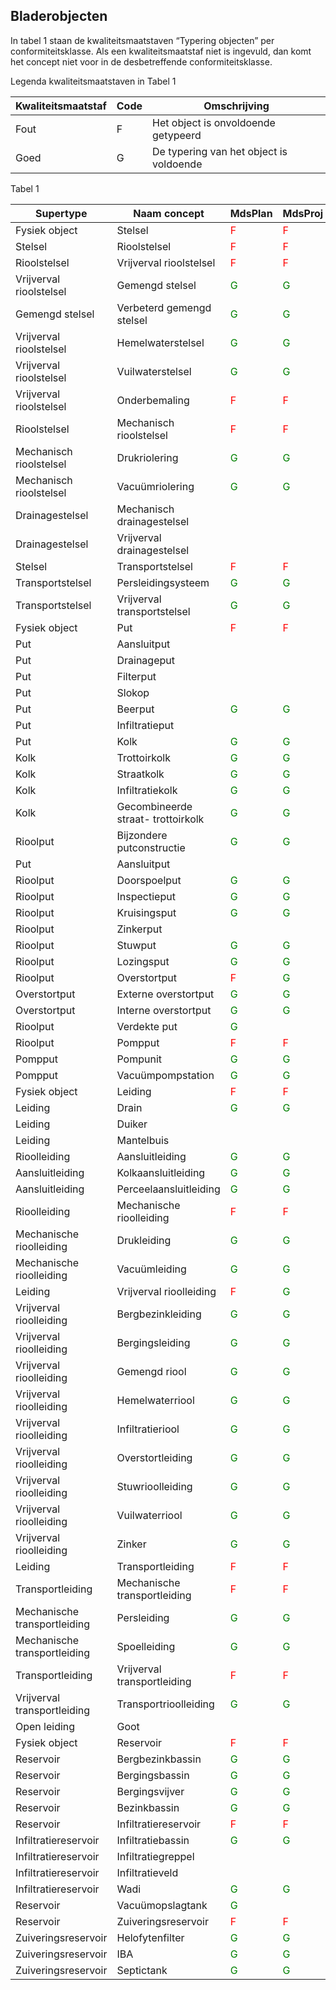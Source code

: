 ## Bladerobjecten ##
In tabel 1 staan de kwaliteitsmaatstaven “Typering objecten” per conformiteitsklasse. Als een kwaliteitsmaatstaf niet is ingevuld, dan komt het concept niet voor in de desbetreffende conformiteitsklasse.

Legenda kwaliteitsmaatstaven in Tabel 1

Kwaliteitsmaatstaf     | Code    | Omschrijving
-----------------------|---------|-------------
Fout                   | F       | Het object is onvoldoende getypeerd
Goed                   | G       | De typering van het object is voldoende

Tabel 1

Supertype                    | Naam concept                       | MdsPlan | MdsProj
-----------------------------|------------------------------------|---------|--------
Fysiek object                | Stelsel                            | <span style="color:red">F</span>    | <span style="color:red">F</span> 
Stelsel                      | Rioolstelsel                       | <span style="color:red">F</span>    | <span style="color:red">F</span> 
Rioolstelsel                 | Vrijverval rioolstelsel            | <span style="color:red">F</span>    | <span style="color:red">F</span> 
Vrijverval rioolstelsel      | Gemengd stelsel                    | <span style="color:green">G</span>  | <span style="color:green">G</span> 
Gemengd stelsel              | Verbeterd gemengd stelsel          | <span style="color:green">G</span>  | <span style="color:green">G</span> 
Vrijverval rioolstelsel      | Hemelwaterstelsel                  | <span style="color:green">G</span>  | <span style="color:green">G</span> 
Vrijverval rioolstelsel      | Vuilwaterstelsel                   | <span style="color:green">G</span>  | <span style="color:green">G</span> 
Vrijverval rioolstelsel      | Onderbemaling                      | <span style="color:red">F</span>    | <span style="color:red">F</span> 
Rioolstelsel                 | Mechanisch rioolstelsel            | <span style="color:red">F</span>    | <span style="color:red">F</span> 
Mechanisch rioolstelsel      | Drukriolering                      | <span style="color:green">G</span>  | <span style="color:green">G</span> 
Mechanisch rioolstelsel      | Vacuümriolering                    | <span style="color:green">G</span>  | <span style="color:green">G</span> 
Drainagestelsel              | Mechanisch drainagestelsel         | 
Drainagestelsel              | Vrijverval drainagestelsel         | 
Stelsel                      | Transportstelsel                   | <span style="color:red">F</span>    | <span style="color:red">F</span> 
Transportstelsel             | Persleidingsysteem                 | <span style="color:green">G</span>  | <span style="color:green">G</span> 
Transportstelsel             | Vrijverval transportstelsel        | <span style="color:green">G</span>  | <span style="color:green">G</span> 
Fysiek object                | Put                                | <span style="color:red">F</span>    | <span style="color:red">F</span> 
Put                          | Aansluitput                        | 
Put                          | Drainageput                        | 
Put                          | Filterput                          | 
Put                          | Slokop                             | 
Put                          | Beerput                            | <span style="color:green">G</span>  | <span style="color:green">G</span> 
Put                          | Infiltratieput                     | 
Put                          | Kolk                               | <span style="color:green">G</span>  | <span style="color:green">G</span> 
Kolk                         | Trottoirkolk                       | <span style="color:green">G</span>  | <span style="color:green">G</span> 
Kolk                         | Straatkolk                         | <span style="color:green">G</span>  | <span style="color:green">G</span> 
Kolk                         | Infiltratiekolk                    | <span style="color:green">G</span>  | <span style="color:green">G</span> 
Kolk                         | Gecombineerde straat- trottoirkolk | <span style="color:green">G</span>  | <span style="color:green">G</span> 
Rioolput                     | Bijzondere putconstructie          | <span style="color:green">G</span>  | <span style="color:green">G</span> 
Put                          | Aansluitput                        | 
Rioolput                     | Doorspoelput                       | <span style="color:green">G</span>  | <span style="color:green">G</span> 
Rioolput                     | Inspectieput                       | <span style="color:green">G</span>  | <span style="color:green">G</span> 
Rioolput                     | Kruisingsput                       | <span style="color:green">G</span>  | <span style="color:green">G</span> 
Rioolput                     | Zinkerput                          | 
Rioolput                     | Stuwput                            | <span style="color:green">G</span>  | <span style="color:green">G</span> 
Rioolput                     | Lozingsput                         | <span style="color:green">G</span>  | <span style="color:green">G</span> 
Rioolput                     | Overstortput                       | <span style="color:red">F</span>    | <span style="color:green">G</span> 
Overstortput                 | Externe overstortput               | <span style="color:green">G</span>  | <span style="color:green">G</span> 
Overstortput                 | Interne overstortput               | <span style="color:green">G</span>  | <span style="color:green">G</span> 
Rioolput                     | Verdekte put                       | <span style="color:green">G</span> 
Rioolput                     | Pompput                            | <span style="color:red">F</span>    | <span style="color:red">F</span> 
Pompput                      | Pompunit                           | <span style="color:green">G</span>  | <span style="color:green">G</span> 
Pompput                      | Vacuümpompstation                  | <span style="color:green">G</span>  | <span style="color:green">G</span> 
Fysiek object                | Leiding                            | <span style="color:red">F</span>    | <span style="color:red">F</span> 
Leiding                      | Drain                              | <span style="color:green">G</span>  | <span style="color:green">G</span> 
Leiding                      | Duiker                             | 
Leiding                      | Mantelbuis                         | 
Rioolleiding                 | Aansluitleiding                    | <span style="color:green">G</span>  | <span style="color:green">G</span> 
Aansluitleiding              | Kolkaansluitleiding                | <span style="color:green">G</span>  | <span style="color:green">G</span> 
Aansluitleiding              | Perceelaansluitleiding             | <span style="color:green">G</span>  | <span style="color:green">G</span> 
Rioolleiding                 | Mechanische rioolleiding           | <span style="color:red">F</span>    | <span style="color:red">F</span> 
Mechanische rioolleiding     | Drukleiding                        | <span style="color:green">G</span>  | <span style="color:green">G</span> 
Mechanische rioolleiding     | Vacuümleiding                      | <span style="color:green">G</span>  | <span style="color:green">G</span> 
Leiding                      | Vrijverval rioolleiding            | <span style="color:red">F</span>    | <span style="color:green">G</span> 
Vrijverval rioolleiding      | Bergbezinkleiding                  | <span style="color:green">G</span>  | <span style="color:green">G</span> 
Vrijverval rioolleiding      | Bergingsleiding                    | <span style="color:green">G</span>  | <span style="color:green">G</span> 
Vrijverval rioolleiding      | Gemengd riool                      | <span style="color:green">G</span>  | <span style="color:green">G</span> 
Vrijverval rioolleiding      | Hemelwaterriool                    | <span style="color:green">G</span>  | <span style="color:green">G</span> 
Vrijverval rioolleiding      | Infiltratieriool                   | <span style="color:green">G</span>  | <span style="color:green">G</span> 
Vrijverval rioolleiding      | Overstortleiding                   | <span style="color:green">G</span>  | <span style="color:green">G</span> 
Vrijverval rioolleiding      | Stuwrioolleiding                   | <span style="color:green">G</span>  | <span style="color:green">G</span> 
Vrijverval rioolleiding      | Vuilwaterriool                     | <span style="color:green">G</span>  | <span style="color:green">G</span> 
Vrijverval rioolleiding      | Zinker                             | <span style="color:green">G</span>  | <span style="color:green">G</span> 
Leiding                      | Transportleiding                   | <span style="color:red">F</span>    | <span style="color:red">F</span> 
Transportleiding             | Mechanische transportleiding       | <span style="color:red">F</span>    | <span style="color:red">F</span> 
Mechanische transportleiding | Persleiding                        | <span style="color:green">G</span>  | <span style="color:green">G</span> 
Mechanische transportleiding | Spoelleiding                       | <span style="color:green">G</span>  | <span style="color:green">G</span> 
Transportleiding             | Vrijverval transportleiding        | <span style="color:red">F</span>    | <span style="color:red">F</span> 
Vrijverval transportleiding  | Transportrioolleiding              | <span style="color:green">G</span>  | <span style="color:green">G</span> 
Open leiding                 | Goot                               | 
Fysiek object                | Reservoir                          | <span style="color:red">F</span>    | <span style="color:red">F</span> 
Reservoir                    | Bergbezinkbassin                   | <span style="color:green">G</span>  | <span style="color:green">G</span> 
Reservoir                    | Bergingsbassin                     | <span style="color:green">G</span>  | <span style="color:green">G</span> 
Reservoir                    | Bergingsvijver                     | <span style="color:green">G</span>  | <span style="color:green">G</span> 
Reservoir                    | Bezinkbassin                       | <span style="color:green">G</span>  | <span style="color:green">G</span> 
Reservoir                    | Infiltratiereservoir               | <span style="color:red">F</span>    | <span style="color:red">F</span> 
Infiltratiereservoir         | Infiltratiebassin                  | <span style="color:green">G</span>  | <span style="color:green">G</span> 
Infiltratiereservoir         | Infiltratiegreppel                 | 
Infiltratiereservoir         | Infiltratieveld                    | 
Infiltratiereservoir         | Wadi                               | <span style="color:green">G</span>  | <span style="color:green">G</span> 
Reservoir                    | Vacuümopslagtank                   | <span style="color:green">G</span> 
Reservoir                    | Zuiveringsreservoir                | <span style="color:red">F</span>    | <span style="color:red">F</span> 
Zuiveringsreservoir          | Helofytenfilter                    | <span style="color:green">G</span>  | <span style="color:green">G</span> 
Zuiveringsreservoir          | IBA                                | <span style="color:green">G</span>  | <span style="color:green">G</span> 
Zuiveringsreservoir          | Septictank                         | <span style="color:green">G</span>  | <span style="color:green">G</span> 
